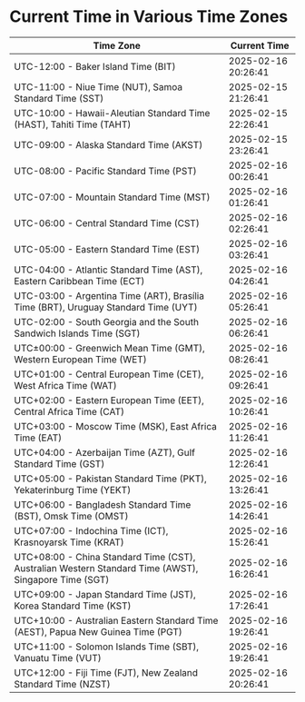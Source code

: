 # Current Time in Various Time Zones

| Time Zone | Current Time |
|-----------|--------------|
| UTC-12:00 - Baker Island Time (BIT) | 2025-02-16 20:26:41 |
| UTC-11:00 - Niue Time (NUT), Samoa Standard Time (SST) | 2025-02-15 21:26:41 |
| UTC-10:00 - Hawaii-Aleutian Standard Time (HAST), Tahiti Time (TAHT) | 2025-02-15 22:26:41 |
| UTC-09:00 - Alaska Standard Time (AKST) | 2025-02-15 23:26:41 |
| UTC-08:00 - Pacific Standard Time (PST) | 2025-02-16 00:26:41 |
| UTC-07:00 - Mountain Standard Time (MST) | 2025-02-16 01:26:41 |
| UTC-06:00 - Central Standard Time (CST) | 2025-02-16 02:26:41 |
| UTC-05:00 - Eastern Standard Time (EST) | 2025-02-16 03:26:41 |
| UTC-04:00 - Atlantic Standard Time (AST), Eastern Caribbean Time (ECT) | 2025-02-16 04:26:41 |
| UTC-03:00 - Argentina Time (ART), Brasília Time (BRT), Uruguay Standard Time (UYT) | 2025-02-16 05:26:41 |
| UTC-02:00 - South Georgia and the South Sandwich Islands Time (SGT) | 2025-02-16 06:26:41 |
| UTC±00:00 - Greenwich Mean Time (GMT), Western European Time (WET) | 2025-02-16 08:26:41 |
| UTC+01:00 - Central European Time (CET), West Africa Time (WAT) | 2025-02-16 09:26:41 |
| UTC+02:00 - Eastern European Time (EET), Central Africa Time (CAT) | 2025-02-16 10:26:41 |
| UTC+03:00 - Moscow Time (MSK), East Africa Time (EAT) | 2025-02-16 11:26:41 |
| UTC+04:00 - Azerbaijan Time (AZT), Gulf Standard Time (GST) | 2025-02-16 12:26:41 |
| UTC+05:00 - Pakistan Standard Time (PKT), Yekaterinburg Time (YEKT) | 2025-02-16 13:26:41 |
| UTC+06:00 - Bangladesh Standard Time (BST), Omsk Time (OMST) | 2025-02-16 14:26:41 |
| UTC+07:00 - Indochina Time (ICT), Krasnoyarsk Time (KRAT) | 2025-02-16 15:26:41 |
| UTC+08:00 - China Standard Time (CST), Australian Western Standard Time (AWST), Singapore Time (SGT) | 2025-02-16 16:26:41 |
| UTC+09:00 - Japan Standard Time (JST), Korea Standard Time (KST) | 2025-02-16 17:26:41 |
| UTC+10:00 - Australian Eastern Standard Time (AEST), Papua New Guinea Time (PGT) | 2025-02-16 19:26:41 |
| UTC+11:00 - Solomon Islands Time (SBT), Vanuatu Time (VUT) | 2025-02-16 19:26:41 |
| UTC+12:00 - Fiji Time (FJT), New Zealand Standard Time (NZST) | 2025-02-16 20:26:41 |
